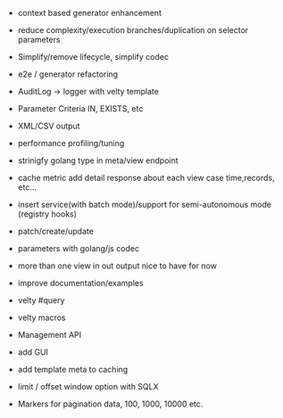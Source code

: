 - context based generator enhancement
- reduce complexity/execution branches/duplication on selector parameters
- Simplify/remove lifecycle,  simplify codec

- e2e / generator refactoring
- AuditLog -> logger with velty template
- Parameter Criteria IN, EXISTS, etc 
- XML/CSV output
- performance profiling/tuning
- strinigfy golang type in meta/view endpoint
- cache metric add detail response about each view case time,records, etc...
- insert service(with batch mode)/support for semi-autonomous mode (registry hooks)
- patch/create/update
- parameters with golang/js codec
- more than one view in out output nice to have for now
- improve documentation/examples

- velty #query
- velty macros
- Management API 
- add GUI

- add template meta to caching
- limit / offset window option with SQLX
- Markers for pagination data, 100, 1000, 10000 etc.